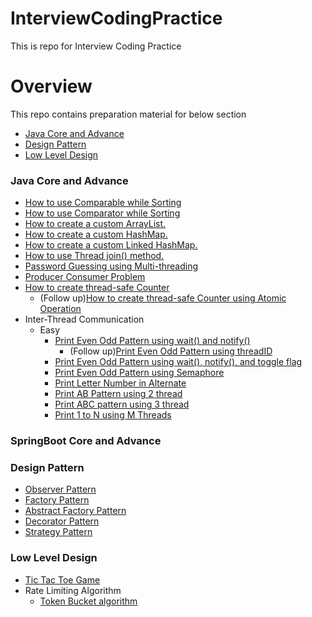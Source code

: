 # InterviewCodingPractice
This is repo for Interview Coding Practice

# Overview
This repo contains preparation material for below section
- [Java Core and Advance](#java-core-and-advance)
- [Design Pattern](#design-pattern)
- [Low Level Design](#low-level-design)

### Java Core and Advance
- [How to use Comparable while Sorting](JavaCoreAndAdvance/src/main/java/com/interview/practice/javacoreandadvance/comparable)
- [How to use Comparator while Sorting](JavaCoreAndAdvance/src/main/java/com/interview/practice/javacoreandadvance/comparator)
- [How to create a custom ArrayList.](JavaCoreAndAdvance/src/main/java/com/interview/practice/javacoreandadvance/customArrayList)
- [How to create a custom HashMap.](JavaCoreAndAdvance/src/main/java/com/interview/practice/javacoreandadvance/customeHashMap)
- [How to create a custom Linked HashMap.](JavaCoreAndAdvance/src/main/java/com/interview/practice/javacoreandadvance/customeLinkedHashMap)
- [How to use Thread join() method.](JavaCoreAndAdvance/src/main/java/com/interview/practice/javacoreandadvance/multiThreading)
- [Password Guessing using Multi-threading](JavaCoreAndAdvance/src/main/java/com/interview/practice/javacoreandadvance/multiThreading)
- [Producer Consumer Problem](JavaCoreAndAdvance/src/main/java/com/interview/practice/javacoreandadvance/multiThreading/producerConsumerProblem)
- [How to create thread-safe Counter](JavaCoreAndAdvance/src/main/java/com/interview/practice/javacoreandadvance/multiThreading/threadSaleCounter)
  - (Follow up)[How to create thread-safe Counter using Atomic Operation](JavaCoreAndAdvance/src/main/java/com/interview/practice/javacoreandadvance/multiThreading/threadSaleCounter)
- Inter-Thread Communication 
  - Easy
    - [Print Even Odd Pattern using wait() and notify()](JavaCoreAndAdvance/src/main/java/com/interview/practice/javacoreandadvance/multiThreading/easy/evenOddVersion1)
      - (Follow up)[Print Even Odd Pattern using threadID](JavaCoreAndAdvance/src/main/java/com/interview/practice/javacoreandadvance/multiThreading/easy/evenOddVersion3) 
    - [Print Even Odd Pattern using wait(), notify(), and toggle flag](JavaCoreAndAdvance/src/main/java/com/interview/practice/javacoreandadvance/multiThreading/easy/evenOddVersion2)
    - [Print Even Odd Pattern using Semaphore](JavaCoreAndAdvance/src/main/java/com/interview/practice/javacoreandadvance/multiThreading/easy/evenOddUsingSemaphore)
    - [Print Letter Number in Alternate](JavaCoreAndAdvance/src/main/java/com/interview/practice/javacoreandadvance/multiThreading/easy/LetterNumberAlternate)
    - [Print AB Pattern using 2 thread](JavaCoreAndAdvance/src/main/java/com/interview/practice/javacoreandadvance/multiThreading/easy/ABpatternPrint)
    - [Print ABC pattern using 3 thread](JavaCoreAndAdvance/src/main/java/com/interview/practice/javacoreandadvance/multiThreading/easy/ABCpatternPrint)
    - [Print 1 to N using M Threads](JavaCoreAndAdvance/src/main/java/com/interview/practice/javacoreandadvance/multiThreading/easy/OneToNroundRobin)

### SpringBoot Core and Advance

### Design Pattern
- [Observer Pattern](designPattern/src/main/java/com/interview/practice/designPattern/observerPattern/StockAdministrator.java)
- [Factory Pattern](designPattern/src/main/java/com/interview/practice/designPattern/factoryPattern/User.java)
- [Abstract Factory Pattern](designPattern/src/main/java/com/interview/practice/designPattern/abstractFactoryPattern/Customer.java)
- [Decorator Pattern](designPattern/src/main/java/com/interview/practice/designPattern/decoratorPattern/Customer.java)
- [Strategy Pattern](designPattern/src/main/java/com/interview/practice/designPattern/strategyPattern/User.java)


### Low Level Design
- [Tic Tac Toe Game](LowLevelDesign/src/main/java/com/interview/practice/lowleveldesign/Tic_Tac_Toe/TicTacToeGame.java)
- Rate Limiting Algorithm
  - [Token Bucket algorithm](LowLevelDesign/src/main/java/com/interview/practice/lowleveldesign/rateLimiting_algorithm/token_bucket/TokenBucketClient.java)